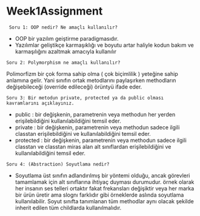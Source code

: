 # Week1Assignment

```
 Soru 1: OOP nedir? Ne amaçlı kullanılır?
 ```
- OOP bir yazılım geiştirme paradigmasıdır.
- Yazılımlar geliştikçe karmaşıklığı ve boyutu artar haliyle kodun bakım ve karmaşılığını azaltmak amacıyla kullanılır
```
Soru 2: Polymorphism ne amaçlı kullanılır?
```
Polimorfizm bir çok forma sahip olma ( çok biçimlilik ) yeteğine sahip anlamına gelir. Yani sınıfın ortak metodlarını paylaşırken methodların değişebileceği (override edileceği) örüntyü ifade eder. 
```
Soru 3: Bir metodun private, protected ya da public olması kavramlarını açıklayınız.
```
- public : bir değişkenin, parametrenin veya methodun her yerden erişilebildiğini kullanılabildiğini temsil eder.
- private :  bir değişkenin, parametrenin veya methodun sadece ilgili classtan erişilebildiğini ve kullanılabildiğini temsil eder.
- protected :  bir değişkenin, parametrenin veya methodun sadece ilgili classtan ve classtan miras alan alt sınıflardan erişilebildiğini ve kullanılabildiğini temsil eder.
 ```
 Soru 4: (Abstraction) Soyutlama nedir?
 ```
- Soyutlama üst sınıfın adlandırılmış bir yöntemi olduğu, ancak görevleri tamamlamak için alt sınıflarına ihtiyaç duyması durumudur. örnek olarak her insanın ses telleri ortaktır fakat frekansları değişiktir veya her marka bir ürün üretir ama slognı farklıdır gibi örneklerde aslında soyutlama kullanılabilir. Soyut sınıfta tanımlanan tüm methodlar aynı olacak şekilde inherit edilen tüm childlarda kullanılmalıdır.

